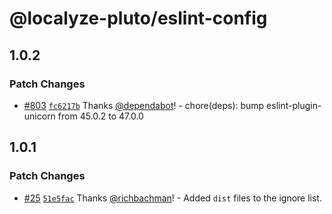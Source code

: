 # @localyze-pluto/eslint-config

## 1.0.2

### Patch Changes

- [#803](https://github.com/Localitos/pluto/pull/803) [`fc6217b`](https://github.com/Localitos/pluto/commit/fc6217be26117c90ebeecd341114d34f6e1860a4) Thanks [@dependabot](https://github.com/apps/dependabot)! - chore(deps): bump eslint-plugin-unicorn from 45.0.2 to 47.0.0

## 1.0.1

### Patch Changes

- [#25](https://github.com/Localitos/pluto/pull/25) [`51e5fac`](https://github.com/Localitos/pluto/commit/51e5fac382300e24e135e9c99e87b45184b6a539) Thanks [@richbachman](https://github.com/richbachman)! - Added `dist` files to the ignore list.
